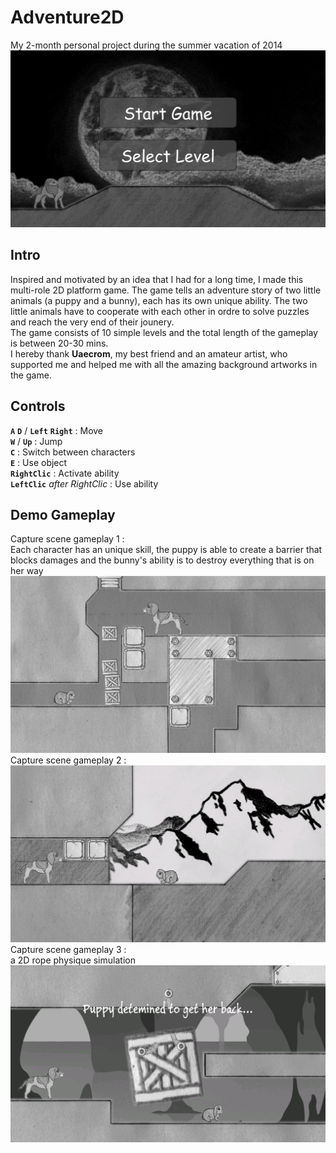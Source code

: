 # Adventure2D
My 2-month personal project during the summer vacation of 2014
![MainMenu](https://github.com/AmaranthYan/Adventure2D/blob/master/Screenshots/MainMenu.PNG)
## Intro
Inspired and motivated by an idea that I had for a long time, I made this multi-role 2D platform game. The game tells an adventure story of two little animals (a puppy and a bunny), each has its own unique ability. The two little animals have to cooperate with each other in ordre to solve puzzles and reach the very end of their jounery.  
The game consists of 10 simple levels and the total length of the gameplay is between 20-30 mins.  
I hereby thank **Uaecrom**, my best friend and an amateur artist, who supported me and helped me with all the amazing background artworks in the game.
## Controls
**`A`** **`D`** / **`Left`** **`Right`** : Move  
**`W`** / **`Up`** : Jump  
**`C`** : Switch between characters  
**`E`** : Use object  
**`RightClic`** : Activate ability  
**`LeftClic`** *after RightClic* : Use ability  
## Demo Gameplay
Capture scene gameplay 1 :  
Each character has an unique skill, the puppy is able to create a barrier that blocks damages and the bunny's ability is to destroy everything that is on her way  
![Gameplay1](https://github.com/AmaranthYan/Adventure2D/blob/master/Screenshots/Gameplay1.PNG)
Capture scene gameplay 2 :  
![Gameplay2](https://github.com/AmaranthYan/Adventure2D/blob/master/Screenshots/Gameplay2.PNG)
Capture scene gameplay 3 :  
a 2D rope physique simulation
![Gameplay3](https://github.com/AmaranthYan/Adventure2D/blob/master/Screenshots/Gameplay3.PNG)
